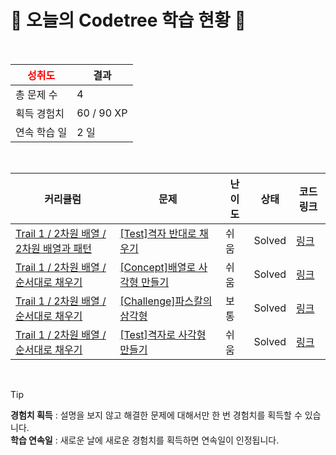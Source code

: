 # 🌲 오늘의 Codetree 학습 현황 🌲

<br />

| <span style="color:red;display:block;text-align:center;"> **성취도**</span> | 결과 |
|---|---|
| 총 문제 수 | 4 |
| 획득 경험치 | 60 / 90 XP |
| 연속 학습 일 | 2 일 |

<br />

|커리큘럼|문제|난이도|상태|코드 링크|
|---|---|---|---|---|
|[Trail 1 / 2차원 배열 / 2차원 배열과 패턴](https://www.codetree.ai/trail-info/novice-low/)|[[Test]격자 반대로 채우기](https://www.codetree.ai/trails/complete/curated-cards/test-grid-anti-fill/)|쉬움|Solved|[링크](https://github.com/whatever2098/codetree-TILs/blob/main/251016/%EA%B2%A9%EC%9E%90%20%EB%B0%98%EB%8C%80%EB%A1%9C%20%EC%B1%84%EC%9A%B0%EA%B8%B0/grid-anti-fill.py)|
|[Trail 1 / 2차원 배열 / 순서대로 채우기](https://www.codetree.ai/trail-info/novice-low/)|[[Concept]배열로 사각형 만들기](https://www.codetree.ai/trails/complete/curated-cards/intro-print-array-in-rectangle/)|쉬움|Solved|[링크](https://github.com/whatever2098/codetree-TILs/blob/main/251016/%EB%B0%B0%EC%97%B4%EB%A1%9C%20%EC%82%AC%EA%B0%81%ED%98%95%20%EB%A7%8C%EB%93%A4%EA%B8%B0/print-array-in-rectangle.py)|
|[Trail 1 / 2차원 배열 / 순서대로 채우기](https://www.codetree.ai/trail-info/novice-low/)|[[Challenge]파스칼의 삼각형](https://www.codetree.ai/trails/complete/curated-cards/challenge-pascals-triangle/)|보통|Solved|[링크](https://github.com/whatever2098/codetree-TILs/blob/main/251016/%ED%8C%8C%EC%8A%A4%EC%B9%BC%EC%9D%98%20%EC%82%BC%EA%B0%81%ED%98%95/pascals-triangle.py)|
|[Trail 1 / 2차원 배열 / 순서대로 채우기](https://www.codetree.ai/trail-info/novice-low/)|[[Test]격자로 사각형 만들기](https://www.codetree.ai/trails/complete/curated-cards/test-print-grid-in-rectangle/)|쉬움|Solved|[링크](https://github.com/whatever2098/codetree-TILs/blob/main/251016/%EA%B2%A9%EC%9E%90%EB%A1%9C%20%EC%82%AC%EA%B0%81%ED%98%95%20%EB%A7%8C%EB%93%A4%EA%B8%B0/print-grid-in-rectangle.py)|


<br />

> [!TIP]
> **경험치 획득** : 설명을 보지 않고 해결한 문제에 대해서만 한 번 경험치를 획득할 수 있습니다.  
> **학습 연속일** : 새로운 날에 새로운 경험치를 획득하면 연속일이 인정됩니다.

